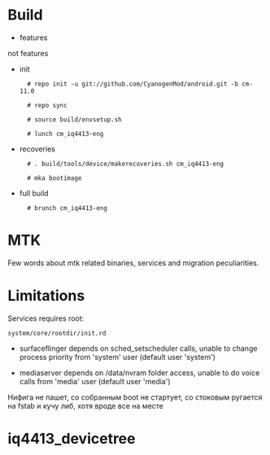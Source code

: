# Build

* features

 not features

* init

        # repo init -u git://github.com/CyanogenMod/android.git -b cm-11.0
        
        # repo sync
        
        # source build/envsetup.sh
        
        # lunch cm_iq4413-eng

* recoveries

        # . build/tools/device/makerecoveries.sh cm_iq4413-eng
    
        # mka bootimage

* full build

        # brunch cm_iq4413-eng

# MTK

Few words about mtk related binaries, services and migration peculiarities.

# Limitations

Services requires root:

`system/core/rootdir/init.rd`

  * surfaceflinger depends on sched_setscheduler calls, unable to change process priority from 'system' user (default user 'system')

  * mediaserver depends on /data/nvram folder access, unable to do voice calls from 'media' user (default user 'media')





Нифига не пашет, со собранным boot не стартует, со стоковым ругается на fstab и кучу либ, хотя вроде все на месте
# iq4413_devicetree
